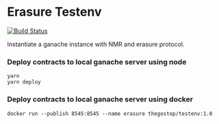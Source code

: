# Erasure Testenv

[![Build Status](https://github.com/erasureprotocol/erasure-protocol/workflows/CI/badge.svg)](https://github.com/erasureprotocol/erasure-protocol/actions)

Instantiate a ganache instance with NMR and erasure protocol.

### Deploy contracts to local ganache server using node

```
yarn
yarn deploy
```

### Deploy contracts to local ganache server using docker

```
docker run --publish 8545:8545 --name erasure thegostep/testenv:1.0
```
